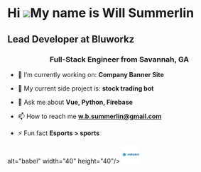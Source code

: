 Hi ![](https://user-images.githubusercontent.com/18350557/176309783-0785949b-9127-417c-8b55-ab5a4333674e.gif)My name is Will Summerlin
======================================================================================================================================

Lead Developer at Bluworkz
--------------------

<h3 align="center">Full-Stack Engineer from Savannah, GA</h3>

- 🔭 I’m currently working on: **Company Banner Site**

- 🌱 My current side project is: **stock trading bot**

- 💬 Ask me about **Vue, Python, Firebase**

- 📫 How to reach me **w.b.summerlin@gmail.com**

- ⚡ Fun fact **Esports > sports**

 alt="babel" width="40" height="40"/> 
  <img src="https://raw.githubusercontent.com/devicons/devicon/d00d0969292a6569d45b06d3f350f463a0107b0d/icons/webpack/webpack-original-wordmark.svg" alt="webpack" width="40" height="40"/> 
</p>

